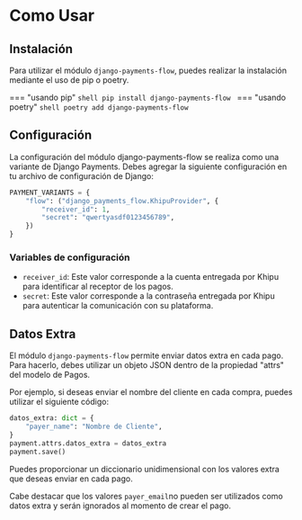 # Como Usar

## Instalación

Para utilizar el módulo `django-payments-flow`, puedes realizar la instalación mediante el uso de pip o poetry.

=== "usando pip"
    ```shell
    pip install django-payments-flow
    ```
=== "usando poetry"
    ```shell
    poetry add django-payments-flow
    ```

## Configuración

La configuración del módulo django-payments-flow se realiza como una variante
de Django Payments. Debes agregar la siguiente configuración en tu archivo de
configuración de Django:

```python
PAYMENT_VARIANTS = {
    "flow": ("django_payments_flow.KhipuProvider", {
        "receiver_id": 1,
        "secret": "qwertyasdf0123456789",
    })
}
```

### Variables de configuración

* `receiver_id`: Este valor corresponde a la cuenta entregada por Khipu para
identificar al receptor de los pagos.
* `secret`: Este valor corresponde a la contraseña entregada por Khipu para
autenticar la comunicación con su plataforma.

## Datos Extra

El módulo `django-payments-flow` permite enviar datos extra en cada pago. Para
hacerlo, debes utilizar un objeto JSON dentro de la propiedad "attrs" del
modelo de Pagos.

Por ejemplo, si deseas enviar el nombre del cliente en cada compra, puedes
utilizar el siguiente código:
```python
datos_extra: dict = {
    "payer_name": "Nombre de Cliente",
}
payment.attrs.datos_extra = datos_extra
payment.save()
```

Puedes proporcionar un diccionario unidimensional con los valores extra que
deseas enviar en cada pago.

Cabe destacar que los valores `payer_email`no pueden ser utilizados
como datos extra y serán ignorados al momento de crear el pago.
